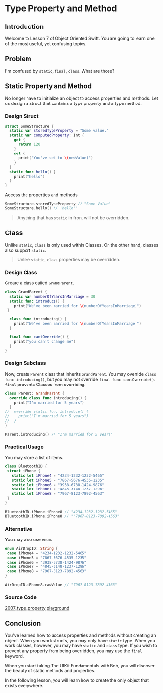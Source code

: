 # Type Property and Method

## Introduction
Welcome to Lesson 7 of Object Oriented Swift. You are going to learn one of the most useful, yet confusing topics.

## Problem
 I'm confused by `static`, `final`, `class`. What are those?

## Static Property and Method
No longer have to initialize an object to access properties and methods. Let us design a struct that contains a type property and a type method.

### Design Struct

```swift
struct SomeStructure {
  static var storedTypeProperty = "Some value."
  static var computedProperty: Int {
    get {
      return 120
    }
    set {
      print("You've set to \(newValue)")
    }
  }
  static func hello() {
    print("hello")
  }
}
```

Access the properties and methods

```swift
SomeStructure.storedTypeProperty // "Some Value"
SomeStructure.hello() // 'hello"'
```

> Anything that has `static` in front will not be overridden.

## Class
Unlike `static`, `class` is only used within Classes. On the other hand, classes also support `static`.

> Unlike `static`, `class` properties may be overridden.

### Design Class
Create a class called `GrandParent`.

```swift
class GrandParent {
  static var numberOfYearsInMarriage = 30
  static func introduce() {
    print("We've been married for \(numberOfYearsInMarriage)")
 }

  class func introducing() {
    print("We've been married for \(numberOfYearsInMarriage)")
  }

  final func cantOverride() {
    print("you can't change me")
  }
}
```

### Design Subclass
Now, create `Parent` class that inherits `GrandParent`.  You may override `class func introducing()`, but you may not override `final func cantOverride()`. `final` prevents Classes from overriding.

```swift
class Parent: GrandParent {
  override class func introducing() {
    print("I'm married for 5 years")
  }
//  override static func introduce() {
//    print("I'm married for 5 years")
//  }
}

Parent.introducing() // "I'm married for 5 years"
```


### Practical Usage
You may store a list of items.

```swift
class BluetoothID {
 struct iPhone {
   static let iPhone4 = "4234-1232-1232-5465"
   static let iPhone5 = "7867-5676-4535-1235"
   static let iPhone6 = "3938-6738-1424-9876"
   static let iPhone7 = "4845-3148-1237-1296"
   static let iPhone8 = "7967-8123-7892-4563"
 }
}
```

```swift
BluetoothID.iPhone.iPhone8 // "4234-1232-1232-5465"
BluetoothID.iPhone.iPhone8 // ""7967-8123-7892-4563"
```

### Alternative

You may also use `enum`.
```swift
enum AirDropID: String {
 case iPhone4 = "4234-1232-1232-5465"
 case iPhone5 = "7867-5676-4535-1235"
 case iPhone6 = "3938-6738-1424-9876"
 case iPhone7 = "4845-3148-1237-1296"
 case iPhone8 = "7967-8123-7892-4563"
}

AirDropID.iPhone8.rawValue // "7967-8123-7892-4563"
```

### Source Code
[2007_type_property.playground](https://www.dropbox.com/sh/vkvljugb258t153/AAB2WsksH_AkczcD8kdt5x3ha?dl=0)


## Conclusion
You've learned how to access properties and methods without creating an object. When you work structs, you may only have `static` type. When you work classes, however, you may have `static` and `class` type. If you wish to prevent any property from being overridden, you may use the `final` keyword.

When you start taking The UIKit Fundamentals with Bob, you will discover the beauty of static methods and properties.

In the following lesson, you will learn how to create the only object that exists everywhere.
